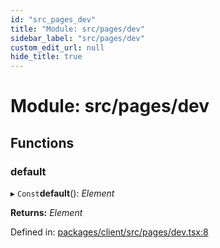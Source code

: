 ```yaml
---
id: "src_pages_dev"
title: "Module: src/pages/dev"
sidebar_label: "src/pages/dev"
custom_edit_url: null
hide_title: true
---
```


# Module: src/pages/dev

## Functions

### default

▸ `Const`**default**(): *Element*

**Returns:** *Element*

Defined in: [packages/client/src/pages/dev.tsx:8](https://github.com/xr3ngine/xr3ngine/blob/716a06460/packages/client/src/pages/dev.tsx#L8)
